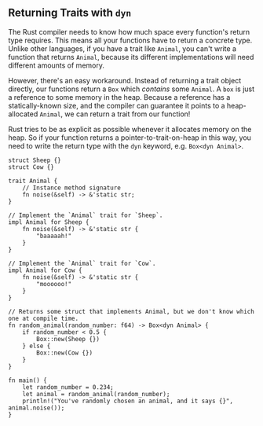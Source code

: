 ## Returning Traits with `dyn`

The Rust compiler needs to know how much space every function\'s return
type requires. This means all your functions have to return a concrete
type. Unlike other languages, if you have a trait like `Animal`, you
can\'t write a function that returns `Animal`, because its different
implementations will need different amounts of memory.

However, there\'s an easy workaround. Instead of returning a trait
object directly, our functions return a `Box` which *contains* some
`Animal`. A `box` is just a reference to some memory in the heap.
Because a reference has a statically-known size, and the compiler can
guarantee it points to a heap-allocated `Animal`, we can return a trait
from our function!

Rust tries to be as explicit as possible whenever it allocates memory on
the heap. So if your function returns a pointer-to-trait-on-heap in this
way, you need to write the return type with the `dyn` keyword, e.g.
`Box<dyn Animal>`.

    struct Sheep {}
    struct Cow {}

    trait Animal {
        // Instance method signature
        fn noise(&self) -> &'static str;
    }

    // Implement the `Animal` trait for `Sheep`.
    impl Animal for Sheep {
        fn noise(&self) -> &'static str {
            "baaaaah!"
        }
    }

    // Implement the `Animal` trait for `Cow`.
    impl Animal for Cow {
        fn noise(&self) -> &'static str {
            "moooooo!"
        }
    }

    // Returns some struct that implements Animal, but we don't know which one at compile time.
    fn random_animal(random_number: f64) -> Box<dyn Animal> {
        if random_number < 0.5 {
            Box::new(Sheep {})
        } else {
            Box::new(Cow {})
        }
    }

    fn main() {
        let random_number = 0.234;
        let animal = random_animal(random_number);
        println!("You've randomly chosen an animal, and it says {}", animal.noise());
    }


